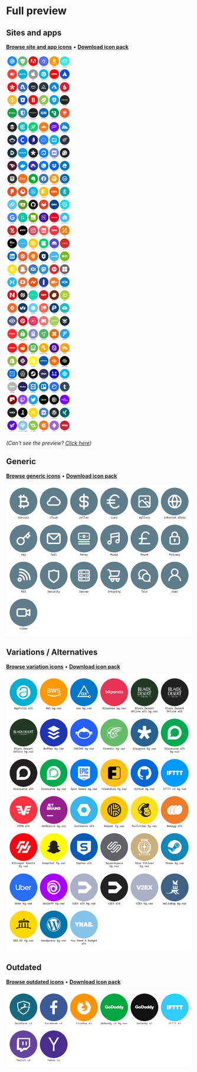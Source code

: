 # Full preview

## Sites and apps

**[Browse site and app icons](/PNG)** • **[Download icon pack](../../releases/latest)**

[![Site and app icons](/_previews/full_preview.webp)](/PNG)

*(Can't see the preview? [Click here](https://raw.githubusercontent.com/krisu5/aegis-icons/master/_previews/full_preview.png))*

## Generic

**[Browse generic icons](/PNG/Generic)** • **[Download icon pack](../../releases/latest)**

[![Generic icons](/_previews/full_preview_generic.png)](/PNG/Generic)

## Variations / Alternatives

**[Browse variation icons](/PNG/Variations)** • **[Download icon pack](../../releases/latest)**

[![Variation icons](/_previews/full_preview_variations.png)](/PNG/Variations)

## Outdated

**[Browse outdated icons](/PNG/Outdated)** • **[Download icon pack](../../releases/latest)**

[![Variation icons](/_previews/full_preview_outdated.png)](/PNG/Outdated)